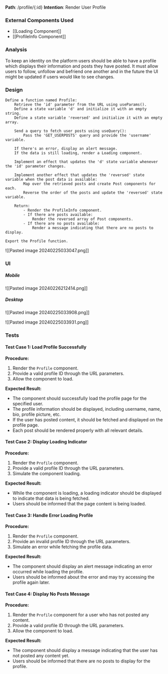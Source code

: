 
__Path__: /profile/{:id}
__Intention__: Render User Profile

### External Components Used

- [[Loading Component]]
- [[ProfileInfo Component]]


### Analysis

To keep an identity on the platform users should be able to have a profile which displays their information and posts they have posted. It must allow users to follow, unfollow and befriend one another and in the future the UI might be updated if users would like to see changes.


### Design

```
Define a function named Profile:
    Retrieve the 'id' parameter from the URL using useParams().
    Define a state variable 'd' and initialize it with an empty string.
    Define a state variable 'reversed' and initialize it with an empty array.
    
    Send a query to fetch user posts using useQuery():
        Pass the 'GET_USERPOSTS' query and provide the 'username' variable.
    
    If there's an error, display an alert message.
    If the data is still loading, render a Loading component.

    Implement an effect that updates the 'd' state variable whenever the 'id' parameter changes.

    Implement another effect that updates the 'reversed' state variable when the post data is available:
        Map over the retrieved posts and create Post components for each.
        Reverse the order of the posts and update the 'reversed' state variable.

    Return:
        - Render the ProfileInfo component.
        - If there are posts available:
            Render the reversed array of Post components.
        - If there are no posts available:
            Render a message indicating that there are no posts to display.

Export the Profile function.
```

![[Pasted image 20240225033047.png]]


### UI

##### Mobile

![[Pasted image 20240226212414.png]]

##### Desktop

![[Pasted image 20240225033908.png]]

![[Pasted image 20240225033931.png]]


### Tests

#### Test Case 1: Load Profile Successfully

**Procedure:**
1. Render the `Profile` component.
2. Provide a valid profile ID through the URL parameters.
3. Allow the component to load.

**Expected Result:**
- The component should successfully load the profile page for the specified user.
- The profile information should be displayed, including username, name, bio, profile picture, etc.
- If the user has posted content, it should be fetched and displayed on the profile page.
- Each post should be rendered properly with all relevant details.

#### Test Case 2: Display Loading Indicator

**Procedure:**
1. Render the `Profile` component.
2. Provide a valid profile ID through the URL parameters.
3. Simulate the component loading.

**Expected Result:**
- While the component is loading, a loading indicator should be displayed to indicate that data is being fetched.
- Users should be informed that the page content is being loaded.

#### Test Case 3: Handle Error Loading Profile

**Procedure:**
1. Render the `Profile` component.
2. Provide an invalid profile ID through the URL parameters.
3. Simulate an error while fetching the profile data.

**Expected Result:**
- The component should display an alert message indicating an error occurred while loading the profile.
- Users should be informed about the error and may try accessing the profile again later.

#### Test Case 4: Display No Posts Message

**Procedure:**
1. Render the `Profile` component for a user who has not posted any content.
2. Provide a valid profile ID through the URL parameters.
3. Allow the component to load.

**Expected Result:**
- The component should display a message indicating that the user has not posted any content yet.
- Users should be informed that there are no posts to display for the profile.